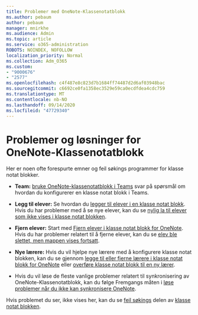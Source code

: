 ```yaml
---
title: Problemer med OneNote-Klassenotatblokk
ms.author: pebaum
author: pebaum
manager: mnirkhe
ms.audience: Admin
ms.topic: article
ms.service: o365-administration
ROBOTS: NOINDEX, NOFOLLOW
localization_priority: Normal
ms.collection: Adm_O365
ms.custom:
- "9000676"
- "2577"
ms.openlocfilehash: c4f487e8c823d7b1684ff74487d2d6af03948bac
ms.sourcegitcommit: c6692ce0fa1358ec3529e59ca0ecdfdea4cdc759
ms.translationtype: MT
ms.contentlocale: nb-NO
ms.lasthandoff: 09/14/2020
ms.locfileid: "47729340"
---
```

# <a name="onenote-class-notebook-issues-and-resolutions"></a>Problemer og løsninger for OneNote-Klassenotatblokk

Her er noen ofte forespurte emner og feil søkings programmer for klasse notat blokker.

- **Team:** [bruke OneNote-klassenotatblokk i Teams](https://support.office.com/article/bd77f11f-27cd-4d41-bfbd-2b11799f1440) svar på spørsmål om hvordan du konfigurerer en klasse notat blokk i Teams.

- **Legg til elever:** Se hvordan du [legger til elever i en klasse notat blokk](https://support.office.com/article/149882af-506a-4689-9fee-39309b97aae8). Hvis du har problemer med å se nye elever, kan du se [nylig la til elever som ikke vises i klasse notat blokken](https://support.office.com/article/4da02c45-b435-4af1-921b-51b8ee40e1c9).

- **Fjern elever:** Start med [Fjern elever i klasse notat blokk for OneNote](https://support.office.com/article/86dcf019-408f-4de8-8055-eb61f1578c3c). Hvis du har problemer relatert til å fjerne elever, kan du se [elev ble slettet, men mappen vises fortsatt](https://support.office.com/article/0ed81eaa-c14a-436f-bb6f-ce95f130cc71).

- **Nye lærere:** Hvis du vil hjelpe nye lærere med å konfigurere klasse notat blokken, kan du se gjennom [legge til eller fjerne lærere i klasse notat blokk for OneNote](https://support.office.com/article/fdcb870b-49a7-4a14-9ea6-d817f88026f8) eller [overføre klasse notat blokk til en ny lærer](https://support.office.com/article/84ef5d4a-0eec-4d5b-bc22-1317bc3b9027).

- Hvis du vil løse de fleste vanlige problemer relatert til synkronisering av OneNote-Klassenotatblokk, kan du følge Fremgangs måten i [løse problemer når du ikke kan synkronisere OneNote](https://support.office.com/article/Fix-issues-when-you-can-t-sync-OneNote-299495ef-66d1-448f-90c1-b785a6968d45).

Hvis problemet du ser, ikke vises her, kan du se [feil søkings](https://support.office.com/article/class-notebook-ee70aff9-52e8-449f-be6a-7cbc1d65eaea#ID0EAABAAA=Manage&ID0EABAAA=Troubleshoot) delen av [klasse notat blokken](https://support.office.com/article/class-notebook-ee70aff9-52e8-449f-be6a-7cbc1d65eaea). 


